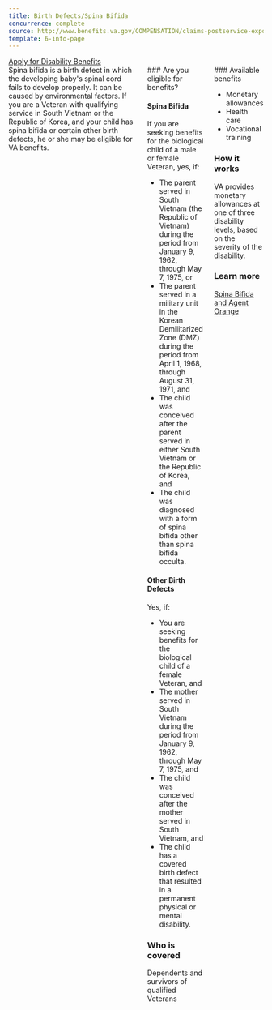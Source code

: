 ```yaml
---
title: Birth Defects/Spina Bifida
concurrence: complete
source: http://www.benefits.va.gov/COMPENSATION/claims-postservice-exposures-asbestos.asp
template: 6-info-page
---
```


<div class="main" role="main" markdown="0">

<div class="action-bar">
  <div class="row">
    <div class="small-12 columns">
      <a class="usa-button-primary" href="/disability-benefits/apply-for-benefits/">Apply for Disability Benefits</a>
    </div>
  </div>
</div>

<div class="section one" markdown="0">
<div class="primary" markdown="0">
<div class="row" markdown="0">
<div class="small-12 columns">
<div markdown="1">
Spina bifida is a birth defect in which the developing baby's spinal cord fails to develop properly. It can be caused by environmental factors. If you are a Veteran with qualifying service in South Vietnam or the Republic of Korea, and your child has spina bifida or certain other birth defects, he or she may be eligible for VA benefits.
</div>
<div class="call-out" markdown="1">
### Are you eligible for benefits?

#### Spina Bifida
If you are seeking benefits for the biological child of a male or female Veteran, yes, if:

- The parent served in South Vietnam (the Republic of Vietnam) during the period from January 9, 1962, through May 7, 1975, or
- The parent served in a military unit in the Korean Demilitarized Zone (DMZ) during the period from April 1, 1968, through August 31, 1971, and
- The child was conceived after the parent served in either South Vietnam or the Republic of Korea, and
- The child was diagnosed with a form of spina bifida other than spina bifida occulta.

#### Other Birth Defects
Yes, if:

- You are seeking benefits for the biological child of a female Veteran, and
- The mother served in South Vietnam during the period from January 9, 1962, through May 7, 1975, and
- The child was conceived after the mother served in South Vietnam, and
- The child has a covered birth defect that resulted in a permanent physical or mental disability.

### Who is covered
Dependents and survivors of qualified Veterans
</div>
<div markdown="1">
### Available benefits

-	Monetary allowances
-	Health care
-	Vocational training

### How it works

VA provides monetary allowances at one of three disability levels, based on the severity of the disability.

### Learn more

[Spina Bifida and Agent Orange]( http://www.publichealth.va.gov/exposures/agentorange/birth-defects/spina-bifida.asp)
</div>
</div>

</div>
</div>
</div>
